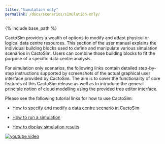 ```yaml
---
title: "Simulation only"
permalink: /docs/scenarios/simulation-only/
---
```


{% include base_path %}

CactoSim provides a wealth of options to modify and adapt physical or logical data centre resources. This section of the user manual explains the individual building blocks used to define and manipulate various simulation scenarios in CactoSim. Users can combine those building blocks to fit the purpose of a specific data centre analysis. 

For simulation only scenarios, the following links contain detailed step-by-step instructions supported by screenshots of the actual graphical user interface provided by CactoSim. The aim is to cover the functionality of core features of this CactoSim release as well as to introduce the general principle notion of cloud modelling using the provided tree editor interface. 

Please see the following tutorial links for how to use CactoSim:

- [How to specify and modify a data centre scenario in CactoSim](https://cactos.github.io/docs/tutorials/cactosim-specify-and-modify-a-data-centre-scenario/)

- [How to run a simulation](https://cactos.github.io/docs/tutorials/cactosim-run-a-simulation/)

- [How to display simulation results](https://cactos.github.io/docs/tutorials/cactosim-display-simulation-results/)

[![youtube video](https://cactos.github.io/assets/images/Doc9_2.PNG)](https://www.youtube.com/watch?v=Ah6uW1kfjkA)